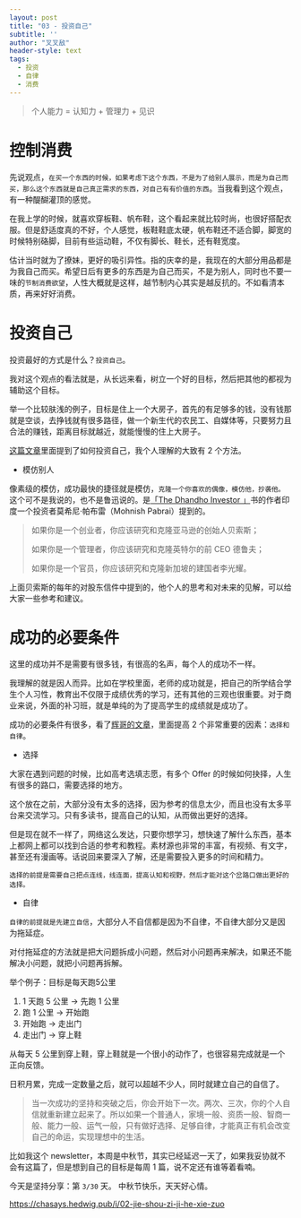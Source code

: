 ```yaml
---
layout: post
title: "03 - 投资自己"
subtitle: ''
author: "叉叉敌"
header-style: text
tags:
  - 投资
  - 自律
  - 消费
---
```


> 个人能力 = 认知力 + 管理力 + 见识

#  控制消费

先说观点，`在买一个东西的时候，如果考虑下这个东西，不是为了给别人展示，而是为自己而买，那么这个东西就是自己真正需求的东西，对自己有有价值的东西`。当我看到这个观点，有一种醍醐灌顶的感觉。

在我上学的时候，就喜欢穿板鞋、帆布鞋，这个看起来就比较时尚，也很好搭配衣服。但是舒适度真的不好，个人感觉，板鞋鞋底太硬，帆布鞋还不适合脚，脚宽的时候特别硌脚，目前有些运动鞋，不仅有脚长、鞋长，还有鞋宽度。

估计当时就为了撩妹，更好的吸引异性。指的庆幸的是，我现在的大部分用品都是为我自己而买。希望日后有更多的东西是为自己而买，不是为别人，同时也不要一味的`节制消费欲望`，人性大概就是这样，越节制内心其实是越反抗的。不如看清本质，再来好好消费。



# 投资自己

投资最好的方式是什么？`投资自己`。

我对这个观点的看法就是，从长远来看，树立一个好的目标，然后把其他的都视为辅助这个目标。

举一个比较肤浅的例子，目标是住上一个大房子，首先的有足够多的钱，没有钱那就是空谈，去挣钱就有很多路径，做一个新生代的农民工、自媒体等，只要努力且合法的赚钱，距离目标就越近，就能慢慢的住上大房子。

[这篇文章](https://youzhiyouxing.cn/materials/609)里面提到了如何投资自己，我个人理解的大致有 2 个方法。

- 模仿别人

像素级的模仿，成功最快的捷径就是模仿，`克隆一个你喜欢的偶像，模仿他，抄袭他。`这个可不是我说的，也不是鲁迅说的。是[「The Dhandho Investor 」](https://weread.qq.com/web/reader/c5c324e0811e38faag014fc6)书的作者印度一个投资者莫希尼·帕布雷（Mohnish Pabrai）提到的。

>如果你是一个创业者，你应该研究和克隆亚马逊的创始人贝索斯；
>
>如果你是一个管理者，你应该研究和克隆英特尔的前 CEO 德鲁夫；
>
>如果你是一个官员，你应该研究和克隆新加坡的建国者李光耀。

上面贝索斯的每年的对股东信件中提到的，他个人的思考和对未来的见解，可以给大家一些参考和建议。


# 成功的必要条件


这里的成功并不是需要有很多钱，有很高的名声，每个人的成功不一样。

我理解的就是因人而异。比如在学校里面，老师的成功就是，把自己的所学结合学生个人习性，教育出不仅限于成绩优秀的学习，还有其他的三观也很重要。对于商业来说，外面的补习班，就是单纯的为了提高学生的成绩就是成功了。

成功的必要条件有很多，看了[辉哥的文章](https://mp.weixin.qq.com/s/9GUNCbPiDqgaojQ3wm_CcQ)，里面提高 2 个非常重要的因素：`选择和自律`。

- 选择

大家在遇到问题的时候，比如高考选填志愿，有多个 Offer 的时候如何抉择，人生有很多的路口，需要选择的地方。

这个放在之前，大部分没有太多的选择，因为参考的信息太少，而且也没有太多平台来交流学习。只有多读书，提高自己的认知，从而做出更好的选择。

但是现在就不一样了，网络这么发达，只要你想学习，想快速了解什么东西，基本上都网上都可以找到合适的参考和教程。素材源也非常的丰富，有视频、有文字，甚至还有漫画等。话说回来要深入了解，还是需要投入更多的时间和精力。

`选择的前提是需要自己把点连线，线连面，提高认知和视野，然后才能对这个岔路口做出更好的选择。`


- 自律

`自律的前提就是先建立自信`，大部分人不自信都是因为不自律，不自律大部分又是因为拖延症。

对付拖延症的方法就是把大问题拆成小问题，然后对小问题再来解决，如果还不能解决小问题，就把小问题再拆解。

举个例子：目标是每天跑5公里

1. 1 天跑 5 公里 -> 先跑 1 公里
2. 跑 1 公里 -> 开始跑
3. 开始跑 -> 走出门 
4. 走出门 -> 穿上鞋

从每天 5 公里到穿上鞋，穿上鞋就是一个很小的动作了，也很容易完成就是一个正向反馈。

日积月累，完成一定数量之后，就可以超越不少人，同时就建立自己的自信了。

>当一次成功的坚持和突破之后，你会开始下一次。两次、三次，你的个人自信就重新建立起来了。所以如果一个普通人，家境一般、资质一般、智商一般、能力一般、运气一般，只有做好选择、足够自律，才能真正有机会改变自己的命运，实现理想中的生活。

比如我这个 newsletter，本周是中秋节，其实已经延迟一天了，如果我妥协就不会有这篇了，但是想到自己的目标是每周 1 篇，说不定还有谁等着看喃。

今天是坚持分享：第 `3/30` 天。
中秋节快乐，天天好心情。

https://chasays.hedwig.pub/i/02-jie-shou-zi-ji-he-xie-zuo

